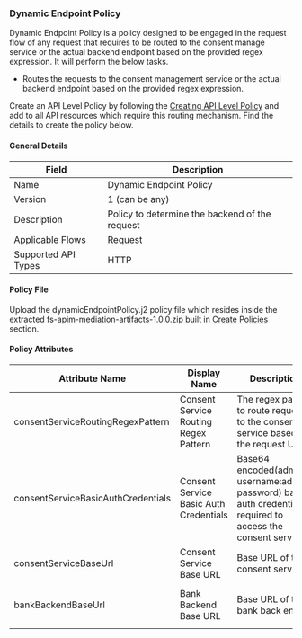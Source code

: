 ### Dynamic Endpoint Policy

Dynamic Endpoint Policy is a policy designed to be engaged in the request flow of any request that requires to be routed to the consent manage service or the actual backend endpoint based on the provided regex expression. It will perform the below tasks.

- Routes the requests to the consent management service or the actual backend endpoint based on the provided regex expression.

Create an API Level Policy by following the [Creating API Level Policy](../learn/create-policies.md) and add to all API resources which require this routing mechanism. Find the details to create the policy below.

#### General Details

| Field | Description                                    |
| ----- |------------------------------------------------|
| Name | Dynamic Endpoint Policy                        |
| Version | 1 (can be any)                                 |
| Description | Policy to determine the backend of the request |
| Applicable Flows | Request                                        |
| Supported API Types | HTTP                                           |

#### Policy File

Upload the dynamicEndpointPolicy.j2 policy file which resides inside the extracted fs-apim-mediation-artifacts-1.0.0.zip built in [Create Policies](../learn/create-policies.md) section.

#### Policy Attributes

| Attribute Name                     | Display Name                        | Description                                                                                                   | Required | Type   | Example Values                                                                                                                                              |
|------------------------------------|------------------------------------|---------------------------------------------------------------------------------------------------------------|----------|--------|-------------------------------------------------------------------------------------------------------------------------------------------------------------|
| consentServiceRoutingRegexPattern  | Consent Service Routing Regex Pattern | The regex pattern to route requests to the consent service based on the request URL                          | true     | String | Accounts: `.*\/account-access-consents.*`<br>CoF: `.*\/funds-confirmation-consents.*`<br>Payments: `.*\/payment-consents.*`                               |
| consentServiceBasicAuthCredentials | Consent Service Basic Auth Credentials | Base64 encoded(admin-username:admin-password) basic auth credentials required to access the consent service | true     | String | aXNfYWRtaW5Ad3NvMi5jb206d3NvMjEyMw==                                                                                                                       |
| consentServiceBaseUrl              | Consent Service Base URL            | Base URL of the consent service                                                                               | true     | String | https://localhost:9446                                                                                                                                    |
| bankBackendBaseUrl                 | Bank Backend Base URL               | Base URL of the bank back end                                                                                 | true     | String | Accounts: `https://localhost:9443/api/fs/backend/services/accounts/accountservice`<br>CoF: `https://localhost:9443/api/fs/backend/services/fundsConfirmation/fundsconfirmationservice`<br>Payments: `https://localhost:9443/api/fs/backend/services/payments/paymentservice` |
